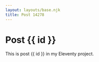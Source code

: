 ```yaml
---
layout: layouts/base.njk
title: Post 14278
---
```


# Post {{ id }}

This is post {{ id }} in my Eleventy project.

